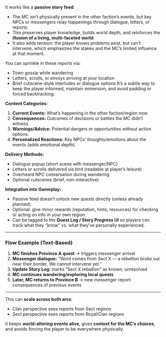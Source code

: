 It works like a **passive story feed**:

- The MC isn’t physically present in the other faction’s events, but key NPCs or messengers relay happenings through dialogue, letters, or reports.
- This preserves player knowledge, builds world depth, and reinforces the **illusion of a living, multi-faceted world**.
- It also adds tension: the player _knows_ problems exist, but can’t intervene, which emphasizes the stakes and the MC’s limited influence at that moment.

You can sprinkle in these reports via:
- Town gossip while wandering
- Letters, scrolls, or envoys arriving at your location
- Brief cutscene-style interludes or dialogue options
It’s a subtle way to keep the player informed, maintain immersion, and avoid padding or forced backtracking.

**Content Categories:**
1. **Current Events:** What’s happening in the other faction/region now.
2. **Consequences:** Outcomes of decisions or battles the MC didn’t witness.
3. **Warnings/Advice:** Potential dangers or opportunities without action options.
4. **Personalized Reactions:** Key NPCs’ thoughts/emotions about the events (adds emotional depth).

**Delivery Methods:**
- Dialogue popup (short scene with messenger/NPC)
- Letters or scrolls delivered via bird (readable at player’s leisure)
- Overheard NPC conversation during wandering
- Optional cutscenes (brief, non-interactive)

**Integration into Gameplay:**
- Passive feed doesn’t unlock new quests directly (unless already planned).
- Optional: give minor rewards (reputation, hints, resources) for checking or acting on info in your own region.
- Can be tagged to the **Quest Log / Story Progress UI** so players can track what they “know” vs. what they’ve personally experienced.

---

### **Flow Example (Text-Based)**
1. **MC finishes Province A quest** → triggers messenger arrival
2. **Messenger dialogue:** “Word comes from Sect X — a rebellion broke out near their border. We cannot intervene yet.”
3. **Update Story Log:** marks “Sect X rebellion” as known, unresolved
4. **MC continues wandering/exploring local quests**
5. **Later, MC returns to Province B** → new messenger report: consequences of previous events

---

This can **scale across both arcs**:
- Clan perspective sees reports from Sect regions
- Sect perspective sees reports from Royal/Clan regions

It keeps **world-altering events alive**, gives **context for the MC’s choices**, and avoids forcing the player to be everywhere physically.

